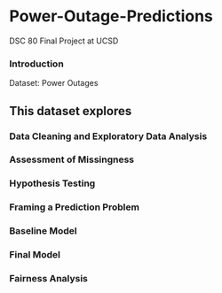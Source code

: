 # Power-Outage-Predictions
DSC 80 Final Project at UCSD

### Introduction
Dataset: Power Outages
## This dataset explores
### Data Cleaning and Exploratory Data Analysis
### Assessment of Missingness
### Hypothesis Testing
### Framing a Prediction Problem
### Baseline Model
### Final Model
### Fairness Analysis
